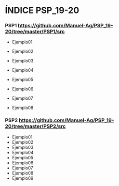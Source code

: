 # ÍNDICE PSP_19-20

### PSP1   <https://github.com/Manuel-Ag/PSP_19-20/tree/master/PSP1/src>

* Ejemplo01

* Ejemplo02

* Ejemplo03

* Ejemplo04

* Ejemplo05

* Ejemplo06

* Ejemplo07

* Ejemplo08


### PSP2   <https://github.com/Manuel-Ag/PSP_19-20/tree/master/PSP2/src>

* Ejemplo01
* Ejemplo02
* Ejemplo03
* Ejemplo04
* Ejemplo05
* Ejemplo06
* Ejemplo07
* Ejemplo08
* Ejemplo09
